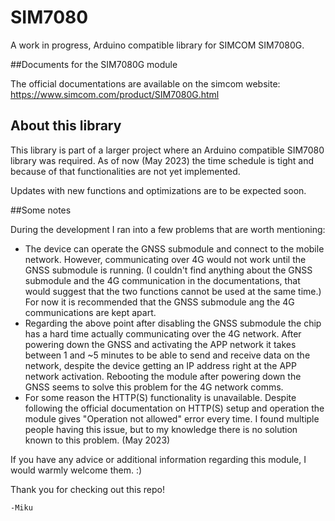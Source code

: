 # SIM7080
A work in progress, Arduino compatible library for SIMCOM SIM7080G.

##Documents for the SIM7080G module

The official documentations are available on the simcom website: https://www.simcom.com/product/SIM7080G.html

## About this library

This library is part of a larger project where an Arduino compatible SIM7080 library was required. 
As of now (May 2023) the time schedule is tight and because of that functionalities are not yet implemented.

Updates with new functions and optimizations are to be expected soon.

##Some notes

During the development I ran into a few problems that are worth mentioning:

* The device can operate the GNSS submodule and connect to the mobile network. However, communicating over 4G would not work until the GNSS submodule is running. (I couldn't find anything about the GNSS submodule and the 4G communication in the documentations, that would suggest that the two functions cannot be used at the same time.) For now it is recommended that the GNSS submodule ang the 4G communications are kept apart.
* Regarding the above point after disabling the GNSS submodule the chip has a hard time actually communicating over the 4G network. After powering down the GNSS and activating the APP network it takes between 1 and ~5 minutes to be able to send and receive data on the network, despite the device getting an IP address right at the APP network activation. Rebooting the module after powering down the GNSS seems to solve this problem for the 4G network comms.
* For some reason the HTTP(S) functionality is unavailable. Despite following the official documentation on HTTP(S) setup and operation the module gives "Operation not allowed" error every time. I found multiple people having this issue, but to my knowledge there is no solution known to this problem. (May 2023)

If you have any advice or additional information regarding this module, I would warmly welcome them. :)

Thank you for checking out this repo!

    -Miku
